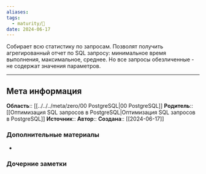 ```yaml
---
aliases: 
tags:
  - maturity/🌱
date: 2024-06-17
---
```

Собирает всю статистику по запросам. Позволят получить агрегированный отчет по SQL запросу: минимальное время выполнения, максимальное, среднее. Но все запросы обезличенные - не содержат значения параметров.
***
## Мета информация
**Область**:: [[../../../meta/zero/00 PostgreSQL|00 PostgreSQL]]
**Родитель**:: [[Оптимизация SQL запросов в PostgreSQL|Оптимизация SQL запросов в PostgreSQL]]
**Источник**:: 
**Автор**:: 
**Создана**:: [[2024-06-17]]
### Дополнительные материалы
- 
### Дочерние заметки
<!-- QueryToSerialize: LIST FROM [[]] WHERE contains(Родитель, this.file.link) or contains(parents, this.file.link) -->

